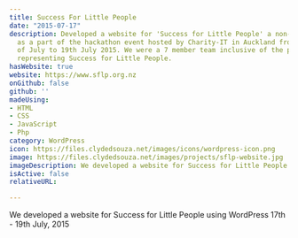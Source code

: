 ```yaml
---
title: Success For Little People
date: "2015-07-17"
description: Developed a website for 'Success for Little People' a non-profit organization,
  as a part of the hackathon event hosted by Charity-IT in Auckland from the 17th
  of July to 19th July 2015. We were a 7 member team inclusive of the product owner
  representing Success for Little People.
hasWebsite: true
website: https://www.sflp.org.nz
onGithub: false
github: ''
madeUsing:
- HTML
- CSS
- JavaScript
- Php
category: WordPress
icon: https://files.clydedsouza.net/images/icons/wordpress-icon.png
image: https://files.clydedsouza.net/images/projects/sflp-website.jpg
imageDescription: We developed a website for Success for Little People using WordPress
isActive: false
relativeURL: 

---
```


We developed a website for Success for Little People using WordPress 17th - 19th July, 2015


